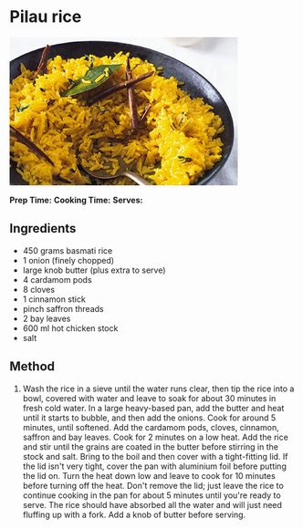 # Pilau rice

![Pilau rice](resources/pilau.jpg)

**Prep Time:** 
**Cooking Time:** 
**Serves:** 

## Ingredients
- 450 grams basmati rice
- 1 onion (finely chopped)
- large knob butter (plus extra to serve)
- 4 cardamom pods
- 8 cloves
- 1 cinnamon stick
- pinch saffron threads
- 2 bay leaves
- 600 ml hot chicken stock
- salt

## Method
1. Wash the rice in a sieve until the water runs clear, then tip the rice into a bowl, covered with water and leave to soak for about 30 minutes in fresh cold water.
In a large heavy-based pan, add the butter and heat until it starts to bubble, and then add the onions.
Cook for around 5 minutes, until softened.
Add the cardamom pods, cloves, cinnamon, saffron and bay leaves.
Cook for 2 minutes on a low heat.
Add the rice and stir until the grains are coated in the butter before stirring in the stock and salt.
Bring to the boil and then cover with a tight-fitting lid.
If the lid isn't very tight, cover the pan with aluminium foil before putting the lid on.
Turn the heat down low and leave to cook for 10 minutes before turning off the heat.
Don't remove the lid; just leave the rice to continue cooking in the pan for about 5 minutes until you're ready to serve.
The rice should have absorbed all the water and will just need fluffing up with a fork.
Add a knob of butter before serving.
